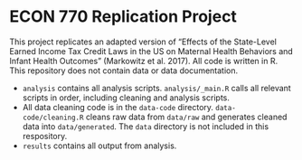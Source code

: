 # ECON 770 Replication Project 
This project replicates an adapted version of “Effects of the State-Level Earned Income Tax Credit Laws in the US on Maternal Health Behaviors and Infant Health Outcomes” (Markowitz et al. 2017). All code is written in R. This repository does not contain data or data documentation. 
- `analysis` contains all analysis scripts. `analysis/_main.R` calls all relevant scripts in order, including cleaning and analysis scripts.
- All data cleaning code is in the `data-code` directory. `data-code/cleaning.R` cleans raw data from `data/raw` and generates cleaned data into `data/generated`. The `data` directory is not included in this respository. 
- `results` contains all output from analysis. 
